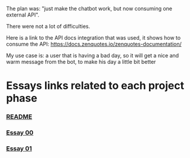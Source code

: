 The plan was: "just make the chatbot work, but now consuming one external API".

There were not a lot of difficulties. 

Here is a link to the API docs integration that was used, it shows how to consume the API: https://docs.zenquotes.io/zenquotes-documentation/

My use case is: a user that is having a bad day, so it will get a nice and warm message from the bot, to make his day a little bit better


# Essays links related to each project phase
### [README](../README.md)
### [Essay 00](./essay_0.md)
### [Essay 01](./essay_1.md)